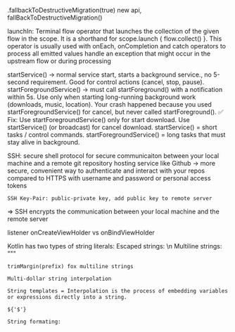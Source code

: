 .fallbackToDestructiveMigration(true) new api, fallBackToDestructiveMigration()


launchIn:
Terminal flow operator that launches the collection of the given flow in the scope. It is a shorthand for scope.launch { flow.collect() }.
This operator is usually used with onEach, onCompletion and catch operators to process all emitted values handle an exception that might 
	occur in the upstream flow or during processing

startService() → normal service start, starts a background service., no 5-second requirement. Good for control actions (cancel, stop, pause).
startForegroundService() → must call startForeground() with a notification within 5s. Use only when starting long-running background work 
	(downloads, music, location).
 Your crash happened because you used startForegroundService() for cancel, but never called startForeground().
✅ Fix:
 	Use startForegroundService() only for start download.
 	Use startService() (or broadcast) for cancel download.
	startService() = short tasks / control commands.
	startForegroundService() = long tasks that must stay alive in background.

SSH:
	secure shell protocol for secure communicaiton between your local machine and a remote git repository hosting service like Github
	-> more secure, convenient way to authenticate and interact with your repos compared to HTTPS with username and password or 
	personal access tokens

	SSH Key-Pair: public-private key, add public key to remote server
=> SSH encrypts the communication between your local machine and the remote server

listener onCreateViewHolder vs onBindViewHolder

Kotlin has two types of string literals:
	Escaped strings: \n
	Multiline strings: """

	trimMargin(prefix) fox multiline strings

	Multi-dollar string interpolation﻿

	String templates﻿ = Interpolation is the process of embedding variables or expressions directly into a string.

	${'$'}

	String formating: